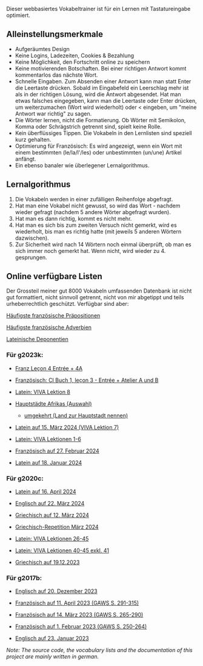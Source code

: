 Dieser webbasiertes Vokabeltrainer ist für ein Lernen mit Tastatureingabe optimiert.


## Alleinstellungsmerkmale
- Aufgeräumtes Design
- Keine Logins, Ladezeiten, Cookies & Bezahlung
- Keine Möglichkeit, den Fortschritt online zu speichern
- Keine motivierenden Botschaften. Bei einer richtigen Antwort kommt kommentarlos das nächste Wort.
- Schnelle Eingaben. Zum Absenden einer Antwort kann man statt Enter die Leertaste drücken. Sobald im Eingabefeld ein Leerschlag mehr ist als in der richtigen Lösung, wird die Antwort abgesendet. Hat man etwas falsches eingegeben, kann man die Leertaste oder Enter drücken, um weiterzumachen (Wort wird wiederholt) oder < eingeben, um "meine Antwort war richtig" zu sagen.
- Die Wörter lernen, nicht die Formatierung. Ob Wörter mit Semikolon, Komma oder Schrägstrich getrennt sind, spielt keine Rolle.
- Kein überflüssiges Tippen. Die Vokabeln in den Lernlisten sind speziell kurz gehalten.
- Optimierung für Französisch: Es wird angezeigt, wenn ein Wort mit einem bestimmten (le/la/l'/les) oder unbestimmten (un/une) Artikel anfängt.
- Ein ebenso banaler wie überlegener Lernalgorithmus.

## Lernalgorithmus
1. Die Vokabeln werden in einer zufälligen Reihenfolge abgefragt.
2. Hat man eine Vokabel nicht gewusst, so wird das Wort - nachdem wieder gefragt (nachdem 5 andere Wörter abgefragt wurden).
3. Hat man es dann richtig, kommt es nicht mehr.
4. Hat man es sich bis zum zweiten Versuch nicht gemerkt, wird es wiederholt, bis man es richtig hatte (mit jeweils 5 anderen Wörtern dazwischen).
5. Zur Sicherheit wird nach 14 Wörtern noch einmal überprüft, ob man es sich immer noch gemerkt hat. Wenn nicht, wird wieder zu 4. gesprungen.

## Online verfügbare Listen
Der Grossteil meiner gut 8000 Vokabeln umfassenden Datenbank ist nicht gut formattiert, nicht sinnvoll getrennt, nicht von mir abgetippt und teils urheberrechtlich geschützt. Verfügbar sind aber:

[Häufigste französische Präpositionen](/vokabeltraining/abfragen?folder=franz&file=praepositionen)

[Häufigste französische Adverbien](/vokabeltraining/abfragen?folder=franz&file=adverbien)

[Lateinische Deponentien](/vokabeltraining/abfragen?folder=latein&file=deponentien)

### Für g2023k:

- [Franz Le&ccedil;on 4 Entr&eacute;e + 4A](/vokabeltraining/abfragen?folder=g2023k&file=franz_2024-04-13)

- [Franz&ouml;sisch: CI Buch 1, leçon 3 - Entrée + Atelier A und B](/vokabeltraining/abfragen?folder=g2023k&file=CI-1-3_entree_atelier-AB)

- [Latein: VIVA Lektion 8](/vokabeltraining/abfragen?folder=g2023k&file=latein_viva_8)

- [Hauptst&auml;dte Afrikas (Auswahl)](/vokabeltraining/abfragen?folder=g2023k&file=hauptstaedte_afrikas_auswahl)

  - [umgekehrt (Land zur Hauptstadt nennen)](/vokabeltraining/abfragen?folder=g2023k&file=hauptstaedte_afrikas_auswahl-frage_mit_stadt)

- [Latein auf 15. M&auml;rz 2024 (VIVA Lektion 7)](/vokabeltraining/abfragen?folder=g2023k&file=latein_2024-03-15)

- [Latein: VIVA Lektionen 1-6](/vokabeltraining/abfragen?folder=g2023k&file=latein_2024-04-27)

- [Franz&ouml;sisch auf 27. Februar 2024](/vokabeltraining/abfragen?folder=g2023k&file=franz_2024-02-27)

- [Latein auf 18. Januar 2024](/vokabeltraining/abfragen?folder=g2023k&file=latein_2024-01-18)

### Für g2020c:

- [Latein auf 16. April 2024](/vokabeltraining/abfragen?folder=g2020c&file=latein_2024-04-16)

- [Englisch auf 22. M&auml;rz 2024](/vokabeltraining/abfragen?folder=g2020c&file=englisch_2024-03-22)

- [Griechisch auf 12. März 2024](/vokabeltraining/abfragen?folder=g2020c&file=griechisch_2024-03-12)

- [Griechisch-Repetition M&auml;rz 2024](/vokabeltraining/abfragen?folder=g2020c&file=griechisch_kairos_1-25)

- [Latein: VIVA Lektionen 26-45](/vokabeltraining/abfragen?folder=latein&file=viva_26-45)

- [Latein: VIVA Lektionen 40-45 exkl. 41](/vokabeltraining/abfragen?folder=latein&file=viva_40_42_43_44_45)

- [Griechisch auf 19.12.2023](/vokabeltraining/abfragen?folder=g2020c&file=griechisch_2023-12-19)


### Für g2017b:

- [Englisch auf 20. Dezember 2023](/vokabeltraining/abfragen?folder=g2023k&file=englisch_2023-12-20)

- [Französisch auf 11. April 2023 (GAWS S. 291-315)](/vokabeltraining/abfragen?folder=franz&file=2023-04-11)

- [Französisch auf 14. März 2023 (GAWS S. 265-290)](/vokabeltraining/abfragen?folder=franz&file=2023-03-14)

- [Französisch auf 1. Februar 2023 (GAWS S. 250-264)](/vokabeltraining/abfragen?folder=franz&file=2023-02-01)

- [Englisch auf 23. Januar 2023](/vokabeltraining/abfragen?folder=english&file=2023-01-13)

*Note: The source code, the vocabulary lists and the documentation of this project are mainly written in german.*
